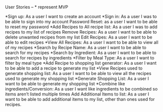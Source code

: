 User Stories – * represent MVP

*Sign up: As a user I want to create an account
*Sign in: As a user I was to be able to sign into my account
Password Reset: as a user I want to be able to reset my password
*Add Recipes to All recipe list: As a user I was to add recipes to my list of recipes
Remove Recipes: As a user I want to be able to delete unwanted recipes from my list
Edit Recipes: As a user I want to be able to edit recipes
*View All Recipes: As a user I want to be able to view all of my recipes
*Search by Recipe Name: As a user I want to be able to search for my recipes
*Search by Ingredient: As a user I want to be able to search for recipes by ingredients
*Filter by Meal Type: As a user I want to filter by meal type 
*Add Recipe to shopping list generator: As a user I want to be able to add a recipe to generate my list
*View Recipes used to generate shopping list: As a user I want to be able to view all the recipes used to generate my shopping list
*Generate Shopping List: As a user I want to be able to generate my shopping list
*Combine like ingredients/Conversion: As a user I want like ingredients to be combined so items aren’t listed multiple times
Add Additional Items to list: As a user I want to be able to add additional items to my list, other than ones used for recipes.

